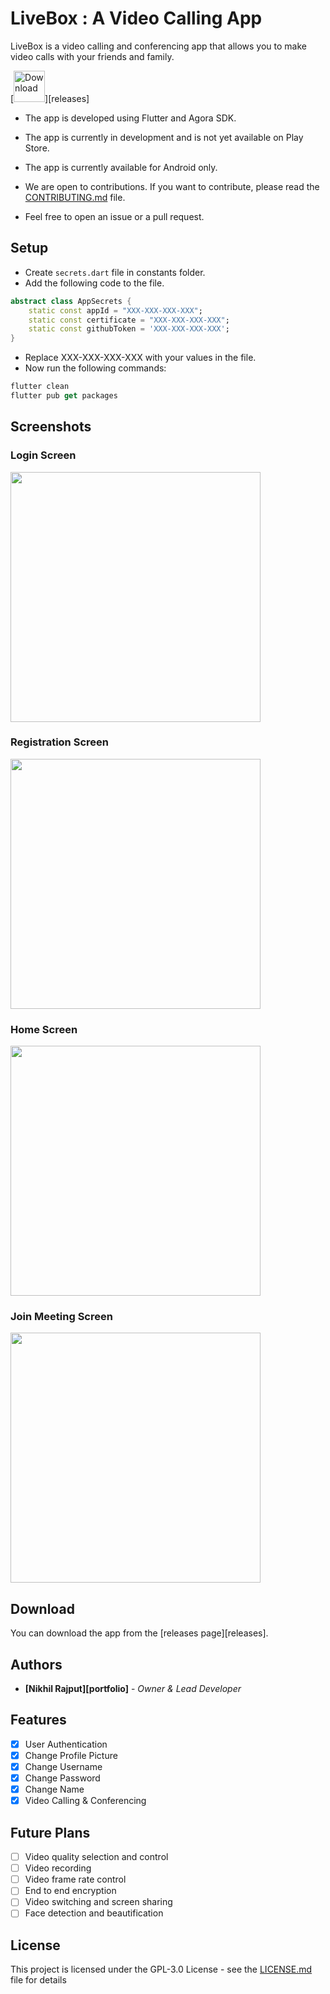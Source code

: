 # LiveBox : A Video Calling App

LiveBox is a video calling and conferencing app that allows you to make video calls with your friends and family.

[<img src='screenshots/download.png' height='50' alt='Download' title='Download'>][releases]

- The app is developed using Flutter and Agora SDK.

- The app is currently in development and is not yet available on Play Store.

- The app is currently available for Android only.

- We are open to contributions. If you want to contribute, please read the [CONTRIBUTING.md](CONTRIBUTING.md) file.

- Feel free to open an issue or a pull request.

## Setup

- Create `secrets.dart` file in constants folder.
- Add the following code to the file.

```dart
abstract class AppSecrets {
    static const appId = "XXX-XXX-XXX-XXX";
    static const certificate = "XXX-XXX-XXX-XXX";
    static const githubToken = 'XXX-XXX-XXX-XXX';
}
```

- Replace XXX-XXX-XXX-XXX with your values in the file.
- Now run the following commands:

```dart
flutter clean
flutter pub get packages
```

## Screenshots

### Login Screen

<img src="screenshots/1.png" alt="" width="400" />

### Registration Screen

<img src="screenshots/2.png" alt="" width="400" />

### Home Screen

<img src="screenshots/3.png" alt="" width="400" />

### Join Meeting Screen

<img src="screenshots/4.png" alt="" width="400" />

## Download

You can download the app from the [releases page][releases].

## Authors

- **[Nikhil Rajput][portfolio]** - *Owner & Lead Developer*

## Features

- [x] User Authentication
- [x] Change Profile Picture
- [x] Change Username
- [x] Change Password
- [x] Change Name
- [x] Video Calling & Conferencing

## Future Plans

- [ ] Video quality selection and control
- [ ] Video recording
- [ ] Video frame rate control
- [ ] End to end encryption
- [ ] Video switching and screen sharing
- [ ] Face detection and beautification

## License

This project is licensed under the GPL-3.0 License - see the
[LICENSE.md](LICENSE.md) file for details


